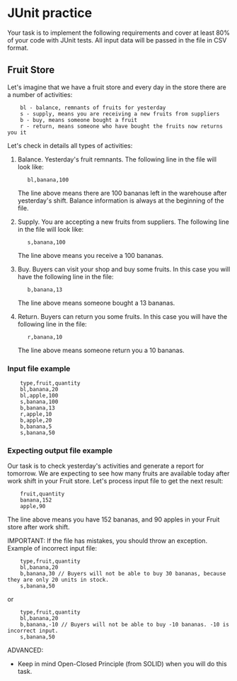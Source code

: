 # JUnit practice

Your task is to implement the following requirements and cover at least 80% of your code with JUnit tests.
All input data will be passed in the file in CSV format.

## Fruit Store
Let's imagine that we have a fruit store and every day in the store there are a number of activities:

```text
    bl - balance, remnants of fruits for yesterday
    s - supply, means you are receiving a new fruits from suppliers
    b - buy, means someone bought a fruit
    r - return, means someone who have bought the fruits now returns you it
```

Let's check in details all types of activities:
1. Balance. Yesterday's fruit remnants. The following line in the file will look like:
    
    ```text
       bl,banana,100  
    ```
   The line above means there are 100 bananas left in the warehouse after yesterday's shift. 
   Balance information is always at the beginning of the file.
1. Supply. You are accepting a new fruits from suppliers. The following line in the file will look like:
    
    ```text
       s,banana,100     
    ```
   The line above means you receive a 100 bananas.
1. Buy. Buyers can visit your shop and buy some fruits. In this case you will have the following line in the file:
    
    ```text
       b,banana,13  
    ```
   The line above means someone bought a 13 bananas.
1. Return. Buyers can return you some fruits. In this case you will have the following line in the file:
    
    ```text
       r,banana,10   
    ```
   The line above means someone return you a 10 bananas.

### Input file example
```text
    type,fruit,quantity
    bl,banana,20
    bl,apple,100
    s,banana,100
    b,banana,13
    r,apple,10 
    b,apple,20 
    b,banana,5 
    s,banana,50
```

### Expecting output file example
Our task is to check yesterday's activities and generate a report for tomorrow.
We are expecting to see how many fruits are available today after work shift in your Fruit store. 
Let's process input file to get the next result:
```text
    fruit,quantity
    banana,152
    apple,90
```
   The line above means you have 152 bananas, and 90 apples in your Fruit store after work shift. 

IMPORTANT:
If the file has mistakes, you should throw an exception. Example of incorrect input file:
```
    type,fruit,quantity
    bl,banana,20
    b,banana,30 // Buyers will not be able to buy 30 bananas, because they are only 20 units in stock.
    s,banana,50 
```
or
```
    type,fruit,quantity
    bl,banana,20
    b,banana,-10 // Buyers will not be able to buy -10 bananas. -10 is incorrect input.
    s,banana,50 
```
ADVANCED:
- Keep in mind Open-Closed Principle (from SOLID) when you will do this task.
